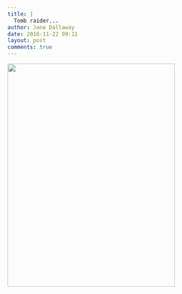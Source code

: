 ```yaml
---
title: |
  Tomb raider...
author: Jane Dallaway
date: 2016-11-22 09:11
layout: post
comments: true
---
```


<div>
        <a href="http://static.skitters.dallaway.com/2016-11-22-tomb-raider-fullsize-IMG_6666.JPG">
          <img src="http://static.skitters.dallaway.com/2016-11-22-tomb-raider-thumb-IMG_6666.JPG" width="375" height="500"/>
        </a>
      </div>


  
      